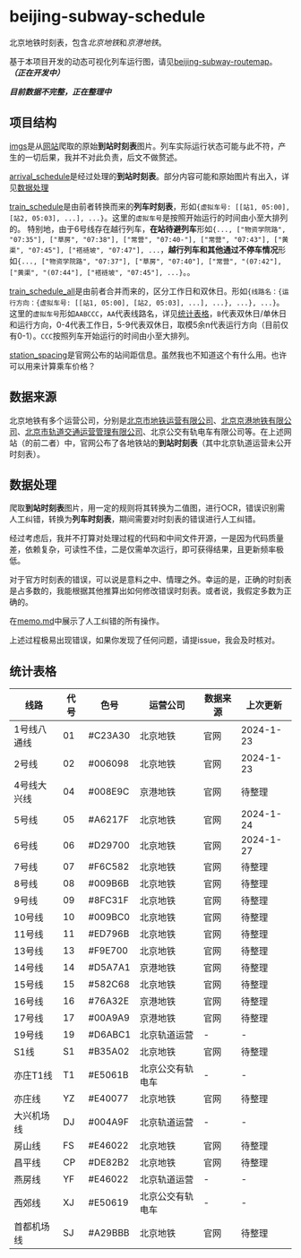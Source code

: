 # beijing-subway-schedule

北京地铁时刻表，包含*北京地铁*和*京港地铁*。

基于本项目开发的动态可视化列车运行图，请见[beijing-subway-routemap](https://github.com/BoyInTheSun/beijing-subway-routemap)。***（正在开发中）***

***目前数据不完整，正在整理中***

## 项目结构

[imgs](imgs)是从[网站](#数据来源)爬取的原始**到站时刻表**图片。列车实际运行状态可能与此不符，产生的一切后果，我并不对此负责，后文不做赘述。

[arrival_schedule](arrival_schedule)是经过处理的**到站时刻表**。部分内容可能和原始图片有出入，详见[数据处理](#数据处理)

[train_schedule](train_schedule)是由前者转换而来的**列车时刻表**，形如`{虚拟车号: [[站1, 05:00], [站2, 05:03], ...], ...}`。这里的`虚拟车号`是按照开始运行的时间由小至大排列的。
特别地，由于6号线存在越行列车，**在站待避列车**形如`{..., ["物资学院路", "07:35"], ["草房", "07:38"], ["常营", "07:40-"], ["常营", "07:43"], ["黄渠", "07:45"], ["褡裢坡", "07:47"], ...`，**越行列车和其他通过不停车情况**形如`{..., ["物资学院路", "07:37"], ["草房", "07:40"], ["常营", "(07:42"], ["黄渠", "(07:44"], ["褡裢坡", "07:45"], ...}`。。

[train_schedule_all](train_schedule_all)是由前者合并而来的，区分工作日和双休日。形如`{线路名：{运行方向：{虚拟车号: [[站1, 05:00], [站2, 05:03], ...], ...}, ...}, ...}`。这里的`虚拟车号`形如`AABCCC`，`AA`代表线路名，详见[统计表格](#统计表格)，`B`代表双休日/单休日和运行方向，0-4代表工作日，5-9代表双休日，取模5余n代表运行方向（目前仅有0-1）。`CCC`按照列车开始运行的时间由小至大排列。

[station_spacing](station_spacing)是官网公布的站间距信息。虽然我也不知道这个有什么用。也许可以用来计算乘车价格？

## 数据来源

北京地铁有多个运营公司，分别是[北京市地铁运营有限公司](https://www.bjsubway.com/contact/)、[北京京港地铁有限公司](https://www.mtr.bj.cn/)、[北京市轨道交通运营管理有限公司](http://www.bjmoa.cn/)、北京公交有轨电车有限公司等。在上述网站（的前二者）中，官网公布了各地铁站的**到站时刻表**（其中北京轨道运营未公开时刻表）。

## 数据处理

爬取**到站时刻表**图片，用一定的规则将其转换为二值图，进行OCR，错误识别需人工纠错，转换为**列车时刻表**，期间需要对时刻表的错误进行人工纠错。

经过考虑后，我并不打算对处理过程的代码和中间文件开源，一是因为代码质量差，依赖复杂，可读性不佳，二是仅需单次运行，即可获得结果，且更新频率极低。

对于官方时刻表的错误，可以说是意料之中、情理之外。幸运的是，正确的时刻表是占多数的，我能根据其他推算出如何修改错误时刻表。或者说，我假定多数为正确的。

在[memo.md](memo.md)中展示了人工纠错的所有操作。

上述过程极易出现错误，如果你发现了任何问题，请提issue，我会及时核对。

## 统计表格

| 线路 | 代号 | 色号 | 运营公司 | 数据来源 | 上次更新 |
|---|---|---|---|---|---|
| 1号线八通线 | 01 | #C23A30 | 北京地铁 | 官网 | 2024-1-23 |
| 2号线 | 02 | #006098 | 北京地铁 | 官网 | 2024-1-23 |
| 4号线大兴线 | 04 | #008E9C | 京港地铁 | 官网 | 待整理 |
| 5号线 | 05 | #A6217F | 北京地铁 | 官网 | 2024-1-24 |
| 6号线 | 06 | #D29700 | 北京地铁 | 官网 | 2024-1-27 |
| 7号线 | 07 | #F6C582 | 北京地铁 | 官网 | 待整理 |
| 8号线 | 08 | #009B6B | 北京地铁 | 官网 | 待整理 |
| 9号线 | 09 | #8FC31F | 北京地铁 | 官网 | 待整理 |
| 10号线 | 10 | #009BC0 | 北京地铁 | 官网 | 待整理 |
| 11号线 | 11 | #ED796B | 北京地铁 | 官网 | 待整理 |
| 13号线 | 13 | #F9E700 | 北京地铁 | 官网 | 待整理 |
| 14号线 | 14 | #D5A7A1 | 京港地铁 | 官网 | 待整理 |
| 15号线 | 15 | #582C68 | 北京地铁 | 官网 | 待整理 |
| 16号线 | 16 | #76A32E | 京港地铁 | 官网 | 待整理 |
| 17号线 | 17 | #00A9A9 | 京港地铁 | 官网 | 待整理 |
| 19号线 | 19 | #D6ABC1 | 北京轨道运营 | - | - |
| S1线 | S1 | #B35A02 | 北京地铁 | 官网 | 待整理 |
| 亦庄T1线 | T1 | #E5061B | 北京公交有轨电车 | - | - |
| 亦庄线 | YZ | #E40077 | 北京地铁 | 官网 | 待整理 |
| 大兴机场线 | DJ | #004A9F | 北京轨道运营 | - | - |
| 房山线 | FS | #E46022 | 北京地铁 | 官网 | 待整理 |
| 昌平线 | CP | #DE82B2 | 北京地铁 | 官网 | 待整理 |
| 燕房线 | YF | #E46022 | 北京轨道运营 | - | - |
| 西郊线 | XJ | #E50619 | 北京公交有轨电车 | - | - |
| 首都机场线 | SJ | #A29BBB | 北京地铁 | 官网 | 待整理 |
